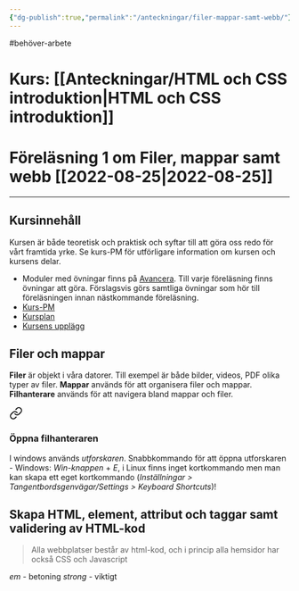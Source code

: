 ```yaml
---
{"dg-publish":true,"permalink":"/anteckningar/filer-mappar-samt-webb/"}
---
```


#behöver-arbete 
# Kurs: [[Anteckningar/HTML och CSS introduktion\|HTML och CSS introduktion]]
# Föreläsning 1 om Filer, mappar samt webb [[2022-08-25\|2022-08-25]]
---
## Kursinnehåll
Kursen är både teoretisk och praktisk och syftar till att göra oss redo för vårt framtida yrke. 
Se kurs-PM för utförligare information om kursen och kursens delar.
- Moduler med övningar finns på [Avancera](http://www.Avancera.app). Till varje föreläsning finns övningar att göra. Förslagsvis görs samtliga övningar som hör till föreläsningen innan nästkommande föreläsning.
- [Kurs-PM](https://www.ithsdistans.se/pluginfile.php/62469/mod_resource/content/1/Kurs-PM%20HTMLCSS.pdf)
- [Kursplan](https://www.ithsdistans.se/pluginfile.php/62468/mod_resource/content/1/HTML%20och%20CSS.pdf)
- [Kursens upplägg](https://www.ithsdistans.se/mod/page/view.php?id=27746)

## Filer och mappar
**Filer** är objekt i våra datorer. Till exempel är både bilder, videos, PDF olika typer av filer. 
**Mappar** används för att organisera filer och mappar. 
**Filhanterare** används för att navigera bland mappar och filer. 
<div class="transclusion internal-embed is-loaded"><a class="markdown-embed-link" href="/anteckningar/kortkommandon/#oeppna-filhanteraren" aria-label="Open link"><svg xmlns="http://www.w3.org/2000/svg" width="24" height="24" viewBox="0 0 24 24" fill="none" stroke="currentColor" stroke-width="2" stroke-linecap="round" stroke-linejoin="round" class="svg-icon lucide-link"><path d="M10 13a5 5 0 0 0 7.54.54l3-3a5 5 0 0 0-7.07-7.07l-1.72 1.71"></path><path d="M14 11a5 5 0 0 0-7.54-.54l-3 3a5 5 0 0 0 7.07 7.07l1.71-1.71"></path></svg></a><div class="markdown-embed">



### Öppna filhanteraren
I windows används *utforskaren*.  Snabbkommando för att öppna utforskaren - Windows: *Win-knappen* + *E*, i Linux finns inget kortkommando men man kan skapa ett eget kortkommando (*Inställningar > Tangentbordsgenvägar/Settings > Keyboard Shortcuts*)!

</div></div>

## Skapa HTML, element, attribut och taggar samt validering av HTML-kod
>Alla webbplatser består av html-kod, och i princip alla hemsidor har också CSS och Javascript

*em* - betoning
*strong* - viktigt

